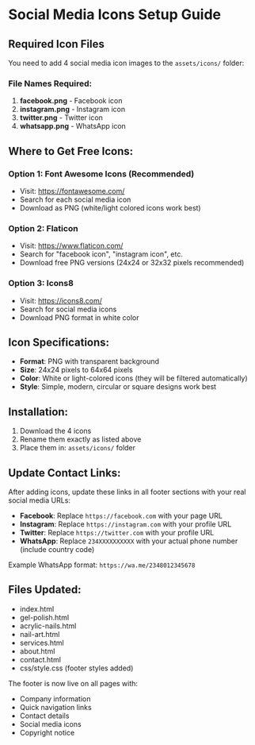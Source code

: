 # Social Media Icons Setup Guide

## Required Icon Files

You need to add 4 social media icon images to the `assets/icons/` folder:

### File Names Required:
1. **facebook.png** - Facebook icon
2. **instagram.png** - Instagram icon  
3. **twitter.png** - Twitter icon
4. **whatsapp.png** - WhatsApp icon

## Where to Get Free Icons:

### Option 1: Font Awesome Icons (Recommended)
- Visit: https://fontawesome.com/
- Search for each social media icon
- Download as PNG (white/light colored icons work best)

### Option 2: Flaticon
- Visit: https://www.flaticon.com/
- Search for "facebook icon", "instagram icon", etc.
- Download free PNG versions (24x24 or 32x32 pixels recommended)

### Option 3: Icons8
- Visit: https://icons8.com/
- Search for social media icons
- Download PNG format in white color

## Icon Specifications:
- **Format**: PNG with transparent background
- **Size**: 24x24 pixels to 64x64 pixels
- **Color**: White or light-colored icons (they will be filtered automatically)
- **Style**: Simple, modern, circular or square designs work best

## Installation:
1. Download the 4 icons
2. Rename them exactly as listed above
3. Place them in: `assets/icons/` folder

## Update Contact Links:
After adding icons, update these links in all footer sections with your real social media URLs:

- **Facebook**: Replace `https://facebook.com` with your page URL
- **Instagram**: Replace `https://instagram.com` with your profile URL
- **Twitter**: Replace `https://twitter.com` with your profile URL
- **WhatsApp**: Replace `234XXXXXXXXXX` with your actual phone number (include country code)

Example WhatsApp format: `https://wa.me/2348012345678`

## Files Updated:
- index.html
- gel-polish.html
- acrylic-nails.html
- nail-art.html
- services.html
- about.html
- contact.html
- css/style.css (footer styles added)

The footer is now live on all pages with:
- Company information
- Quick navigation links
- Contact details
- Social media icons
- Copyright notice
